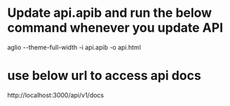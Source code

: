 # Update api.apib and run the below command whenever you update API

aglio --theme-full-width -i api.apib -o api.html


# use below url to access api docs

http://localhost:3000/api/v1/docs